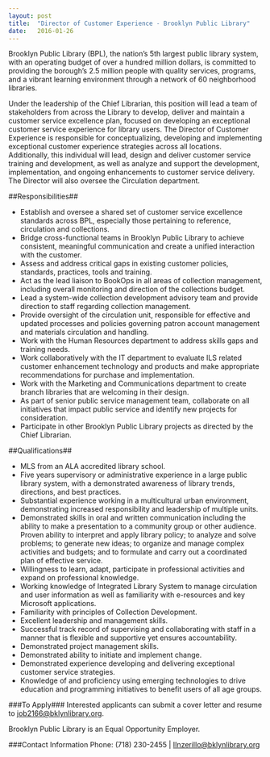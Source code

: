 ```yaml
---
layout: post
title:  "Director of Customer Experience - Brooklyn Public Library"
date:   2016-01-26
---
```


Brooklyn Public Library (BPL), the nation’s 5th largest public library system, with an operating budget of over a hundred million dollars, is committed to providing the borough’s 2.5 million people with quality services, programs, and a vibrant learning environment through a network of 60 neighborhood libraries.
 
Under the leadership of the Chief Librarian, this position will lead a team of stakeholders from across the Library to develop, deliver and maintain a customer service excellence plan, focused on developing an exceptional customer service experience for library users. The Director of Customer Experience is responsible for conceptualizing, developing and implementing exceptional customer experience strategies across all locations.  Additionally, this individual will lead, design and deliver customer service training and development, as well as analyze and support the development, implementation, and ongoing enhancements to customer service delivery.  The Director will also oversee the Circulation department. 

##Responsibilities##
* Establish and oversee a shared set of customer service excellence standards across BPL, especially those pertaining to reference, circulation and collections.
* Bridge cross-functional teams in Brooklyn Public Library to achieve consistent, meaningful communication and create a unified interaction with the customer.
* Assess and address critical gaps in existing customer policies, standards, practices, tools and training.
* Act as the lead liaison to BookOps in all areas of collection management, including overall monitoring and direction of the collections budget.
* Lead a system-wide collection development advisory team and provide direction to staff regarding collection management. 
* Provide oversight of the circulation unit, responsible for effective and updated processes and policies governing patron account management and materials circulation and handling.
* Work with the Human Resources department to address skills gaps and training needs.
* Work collaboratively with the IT department to evaluate ILS related customer enhancement technology and products and make appropriate recommendations for purchase and implementation. 
* Work with the Marketing and Communications department to create branch libraries that are welcoming in their design.
* As part of senior public service management team, collaborate on all initiatives that impact public service and identify new projects for consideration.
* Participate in other Brooklyn Public Library projects as directed by the Chief Librarian.

##Qualifications##
* MLS from an ALA accredited library school.
* Five years supervisory or administrative experience in a large public library system, with a demonstrated awareness of library trends, directions, and best practices.
* Substantial experience working in a multicultural urban environment, demonstrating increased responsibility and leadership of multiple units.
* Demonstrated skills in oral and written communication including the ability to make a presentation to a community group or other audience. Proven ability to interpret and apply library policy; to analyze and solve problems; to generate new ideas; to organize and manage complex activities and budgets; and to formulate and carry out a coordinated plan of effective service.
* Willingness to learn, adapt, participate in professional activities and expand on professional knowledge.
* Working knowledge of Integrated Library System to manage circulation and user information as well as familiarity with e-resources and key Microsoft applications.
* Familiarity with principles of Collection Development.
* Excellent leadership and management skills.
* Successful track record of supervising and collaborating with staff in a manner that is flexible and supportive yet ensures accountability.
* Demonstrated project management skills.
* Demonstrated ability to initiate and implement change.
* Demonstrated experience developing and delivering exceptional customer service strategies.
* Knowledge of and proficiency using emerging technologies to drive education and programming initiatives to benefit users of all age groups.

###To Apply###
Interested applicants can submit a cover letter and resume to [job2166@bklynlibrary.org](mailto:job2166@bklynlibrary.org).

Brooklyn Public Library is an Equal Opportunity Employer.

###Contact Information
Phone: (718) 230-2455 | [IInzerillo@bklynlibrary.org](mailto:IInzerillo@bklynlibrary.org)
